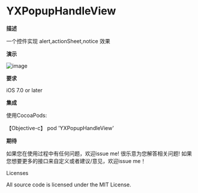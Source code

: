 # YXPopupHandleView

**描述**

一个控件实现 alert,actionSheet,notice 效果

**演示**

![image](https://github.com/liuyongxin/YXPopupHandleView/blob/master/YXPopupHandleViewDemo/YXPopupHandleViewDemo.gif)

**要求**

iOS 7.0 or later

**集成**

使用CocoaPods:

【Objective-c】 pod 'YXPopupHandleView'

**期待**

如果您在使用过程中有任何问题，欢迎issue me! 很乐意为您解答相关问题!
如果您想要更多的接口来自定义或者建议/意见，欢迎issue me！

Licenses

All source code is licensed under the MIT License.

